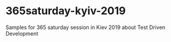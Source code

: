# 365saturday-kyiv-2019
Samples for 365 saturday session in Kiev 2019 about Test Driven Development
